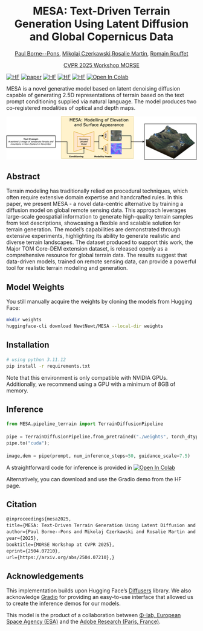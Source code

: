 

<h1 align="center">MESA: Text-Driven Terrain Generation Using Latent Diffusion and Global Copernicus Data </h1>
<p align="center"><a href="https://www.linkedin.com/in/paul-bp-cs/" target="_blank">Paul Borne--Pons</a>, <a href="https://mikonvergence.github.io/" target="_blank">Mikolaj Czerkawski</a>,<a href="https://research.adobe.com/person/rosalie-martin/" target="_blank">Rosalie Martin</a>,
<a href="https://research.adobe.com/person/romain-rouffet/" target="_blank">Romain Rouffet</a></p>

<p align="center"><a href="https://sites.google.com/view/morse2025" target="_blank">CVPR 2025 Workshop MORSE</a> </p>

[![HF](https://img.shields.io/badge/%F0%9F%8F%94%EF%B8%8FProject%20Page-679c39)](https://paulbornep.github.io/mesa-terrain/)
[![paper](https://img.shields.io/badge/arXiv-2402.12095-D12424)](https://arxiv.org/abs/2504.07210)
[![HF](https://img.shields.io/badge/%F0%9F%A4%97-Models-yellow)](https://www.huggingface.co/NewtNewt/MESA)
[![HF](https://img.shields.io/badge/%F0%9F%A4%97-Datasets-yellow)](https://www.huggingface.co/Major-TOM) 
[![HF](https://img.shields.io/badge/%F0%9F%A4%97-Spaces_Demo-yellow)](https://huggingface.co/spaces/mikonvergence/MESA)
 <a href="https://colab.research.google.com/drive/1dI8uTzNICpOPTaWmFM9Hhp_n67-Y2m7-?usp=sharing" target="_parent"> <img src="https://colab.research.google.com/assets/colab-badge.svg"  alt="Open In Colab"/></a> 


MESA is a novel generative model based on latent denoising diffusion capable of generating 2.5D representations of terrain based on the text prompt conditioning supplied via natural language. The model produces two co-registered modalities of optical and depth maps.

<p align="center"><img src=assets/mesa-header-nz.png></p>

## Abstract

Terrain modeling has traditionally relied on procedural techniques, which often require extensive domain expertise and handcrafted rules. In this paper, we present MESA - a novel data-centric alternative by training a diffusion model on global remote sensing data. This approach leverages large-scale geospatial information to generate high-quality terrain samples from text descriptions, showcasing a flexible and scalable solution for terrain generation. The model’s capabilities are demonstrated through extensive experiments, highlighting its ability to generate realistic and diverse terrain landscapes. The dataset produced to support this work, the Major TOM Core-DEM extension dataset, is released openly as a comprehensive resource for global terrain data. The results suggest that data-driven models, trained on remote sensing data, can provide a powerful tool for realistic terrain modeling and generation.

## Model Weights

You still manually acquire the weights by cloning the models from Hugging Face:

```bash
mkdir weights
huggingface-cli download NewtNewt/MESA --local-dir weights
```

## Installation

```bash
# using python 3.11.12
pip install -r requirements.txt
```

Note that this environment is only compatible with NVIDIA GPUs. Additionally, we recommend using a GPU with a minimum of 8GB of memory.

## Inference

```python
from MESA.pipeline_terrain import TerrainDiffusionPipeline

pipe = TerrainDiffusionPipeline.from_pretrained("./weights", torch_dtype=torch.float16)
pipe.to("cuda");

image,dem = pipe(prompt, num_inference_steps=50, guidance_scale=7.5)
```

A straightforward code for inference is provided in  <a href="https://colab.research.google.com/drive/1dI8uTzNICpOPTaWmFM9Hhp_n67-Y2m7-?usp=sharing" target="_parent"> <img src="https://colab.research.google.com/assets/colab-badge.svg"  alt="Open In Colab"/></a> 

Alternatively, you can download and use the Gradio demo from the HF page.

## Citation

```latex
@inproceedings{mesa2025,
title={MESA: Text-Driven Terrain Generation Using Latent Diffusion and Global Copernicus Data},
author={Paul Borne--Pons and Mikolaj Czerkawski and Rosalie Martin and Romain Rouffet},
year={2025},
booktitle={MORSE Workshop at CVPR 2025},
eprint={2504.07210},
url={https://arxiv.org/abs/2504.07210},}
```
## Acknowledgements

This implementation builds upon Hugging Face’s [Diffusers](https://github.com/huggingface/diffusers) library. We also acknowledge [Gradio](https://www.gradio.app/) for providing an easy-to-use interface that allowed us to create the inference demos for our models.

This model is the product of a collaboration between [Φ-lab, European Space Agency (ESA)](https://philab.esa.int/) and the [Adobe Research (Paris, France)](https://research.adobe.com/careers/paris/).
